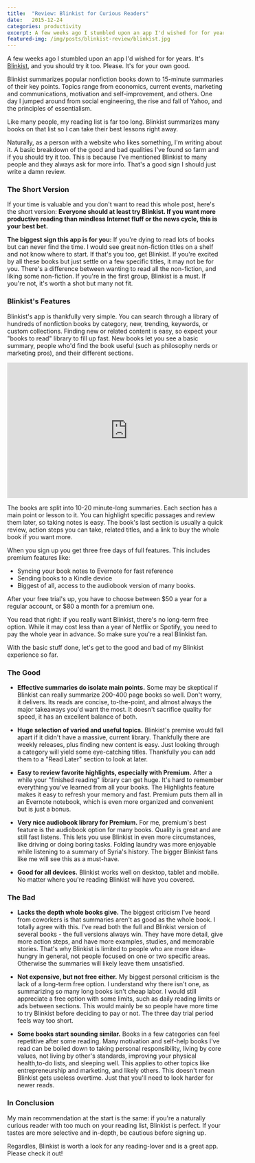 ```yaml
---
title:  "Review: Blinkist for Curious Readers"
date:   2015-12-24
categories: productivity
excerpt: A few weeks ago I stumbled upon an app I'd wished for for years. It's Blinkist, and you should try it too.
featured-img: /img/posts/blinkist-review/blinkist.jpg
---
```


A few weeks ago I stumbled upon an app I'd wished for for years. It's [Blinkist](http://www.blinkist.com), and you should try it too. Please. It's for your own good.

Blinkist summarizes popular nonfiction books down to 15-minute summaries of their key points. Topics range from economics, current events, marketing and communications, motivation and self-improvement, and others. One day I jumped around from social engineering, the rise and fall of Yahoo, and the principles of essentialism.

Like many people, my reading list is far too long. Blinkist summarizes many books on that list so I can take their best lessons right away.

Naturally, as a person with a website who likes something, I'm writing about it. A basic breakdown of the good and bad qualities I've found so farm and if you should try it too. This is because I've mentioned Blinkist to many people and they always ask for more info. That's a good sign I should just write a damn review.

### The Short Version

If your time is valuable and you don't want to read this whole post, here's the short version: **Everyone should at least try Blinkist. If you want more productive reading than mindless Internet fluff or the news cycle, this is your best bet.**

**The biggest sign this app is for you:** If you're dying to read lots of books but can never find the time. I would see great non-fiction titles on a shelf and not know where to start. If that's you too, get Blinkist. If you're excited by all these books but just settle on a few specific titles, it may not be for you. There's a difference between wanting to read all the non-fiction, and liking some non-fiction. If you're in the first group, Blinkist is a must. If you're not, it's worth a shot but many not fit.

### Blinkist's Features

Blinkist's app is thankfully very simple. You can search through a library of hundreds of nonfiction books by category, new, trending, keywords, or custom collections. Finding new or related content is easy, so expect your "books to read" library to fill up fast. New books let you see a basic summary, people who'd find the book useful (such as philosophy nerds or marketing pros), and their different sections.

<div class="max-iframe-wrapper">
  <iframe width="560" height="315" src="https://www.youtube.com/embed/SWO-Hedsr8E" title="Introduction to the Blinkist app" frameborder="0" allowfullscreen></iframe>
</div>

The books are split into 10-20 minute-long summaries. Each section has a main point or lesson to it. You can highlight specific passages and review them later, so taking notes is easy. The book's last section is usually a quick review, action steps you can take, related titles, and a link to buy the whole book if you want more.

When you sign up you get three free days of full features. This includes premium features like:

* Syncing your book notes to Evernote for fast reference
* Sending books to a Kindle device
* Biggest of all, access to the audiobook version of many books. 

After your free trial's up, you have to choose between $50 a year for a regular account, or $80 a month for a premium one.

You read that right: if you really want Blinkist, there's no long-term free option. While it may cost less than a year of Netflix or Spotify, you need to pay the whole year in advance. So make sure you're a real Blinkist fan.

With the basic stuff done, let's get to the good and bad of my Blinkist experience so far.

### The Good

- **Effective summaries do isolate main points.** Some may be skeptical if Blinkist can really summarize 200-400 page books so well. Don't worry, it delivers. Its reads are concise, to-the-point, and almost always the major takeaways you'd want the most. It doesn't sacrifice quality for speed, it has an excellent balance of both.

- **Huge selection of varied and useful topics.** Blinkist's premise would fall apart if it didn't have a massive, current library. Thankfully there are weekly releases, plus finding new content is easy. Just looking through a category will yield some eye-catching titles. Thankfully you can add them to a "Read Later" section to look at later.

- **Easy to review favorite highlights, especially with Premium.** After a while your "finished reading" library can get huge. It's hard to remember everything you've learned from all your books. The Highlights feature makes it easy to refresh your memory and fast. Premium puts them all in an Evernote notebook, which is even more organized and convenient but is just a bonus.

- **Very nice audiobook library for Premium.** For me, premium's best feature is the audiobook option for many books. Quality is great and are still fast listens. This lets you use Blinkist in even more circumstances, like driving or doing boring tasks. Folding laundry was more enjoyable while listening to a summary of Syria's history. The bigger Blinkist fans like me will see this as a must-have.

- **Good for all devices.** Blinkist works well on desktop, tablet and mobile. No matter where you're reading Blinkist will have you covered.

### The Bad

- **Lacks the depth whole books give.** The biggest criticism I've heard from coworkers is that summaries aren't as good as the whole book. I totally agree with this. I've read both the full and Blinkist version of several books - the full versions always win. They have more detail, give more action steps, and have more examples, studies, and memorable stories. That's why Blinkist is limited to people who are more idea-hungry in general, not people focused on one or two specific areas. Otherwise the summaries will likely leave them unsatisfied.

- **Not expensive, but not free either.** My biggest personal criticism is the lack of a long-term free option. I understand why there isn't one, as summarizing so many long books isn't cheap labor. I would still appreciate a free option with some limits, such as daily reading limits or ads between sections. This would mainly be so people have more time to try Blinkist before deciding to pay or not. The three day trial period feels way too short.

- **Some books start sounding similar.** Books in a few categories can feel repetitive after some reading. Many motivation and self-help books I've read can be boiled down to taking personal responsibility, living by core values, not living by other's standards, improving your physical health,to-do lists, and sleeping well. This applies to other topics like entrepreneurship and marketing, and likely others. This doesn't mean Blinkist gets useless overtime. Just that you'll need to look harder for newer reads.

### In Conclusion

My main recommendation at the start is the same: if you're a naturally curious reader with too much on your reading list, Blinkist is perfect. If your tastes are more selective and in-depth, be cautious before signing up.

Regardles, Blinkist is worth a look for any reading-lover and is a great app. Please check it out!